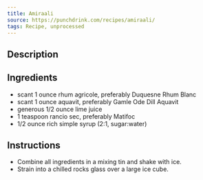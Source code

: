 ```yaml
---
title: Amiraali
source: https://punchdrink.com/recipes/amiraali/
tags: Recipe, unprocessed
---
```

## Description

## Ingredients
- scant 1 ounce rhum agricole, preferably Duquesne Rhum Blanc
- scant 1 ounce aquavit, preferably Gamle Ode Dill Aquavit
- generous 1/2 ounce lime juice
- 1 teaspoon rancio sec, preferably Matifoc
- 1/2 ounce rich simple syrup (2:1, sugar:water)
## Instructions
- Combine all ingredients in a mixing tin and shake with ice.
- Strain into a chilled rocks glass over a large ice cube.

